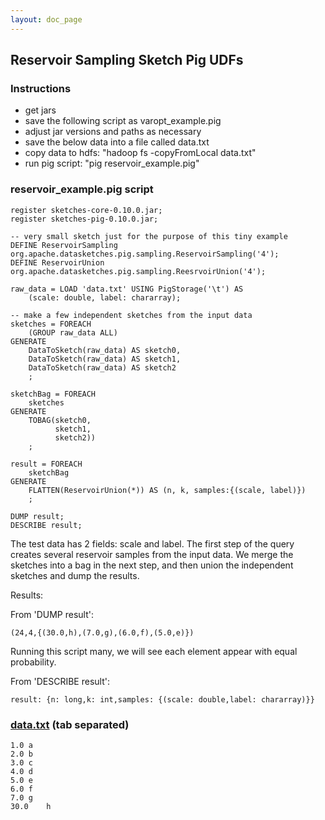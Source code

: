 ```yaml
---
layout: doc_page
---
```

<!--
    Licensed to the Apache Software Foundation (ASF) under one
    or more contributor license agreements.  See the NOTICE file
    distributed with this work for additional information
    regarding copyright ownership.  The ASF licenses this file
    to you under the Apache License, Version 2.0 (the
    "License"); you may not use this file except in compliance
    with the License.  You may obtain a copy of the License at

      http://www.apache.org/licenses/LICENSE-2.0

    Unless required by applicable law or agreed to in writing,
    software distributed under the License is distributed on an
    "AS IS" BASIS, WITHOUT WARRANTIES OR CONDITIONS OF ANY
    KIND, either express or implied.  See the License for the
    specific language governing permissions and limitations
    under the License.
-->
## Reservoir Sampling Sketch Pig UDFs

### Instructions

* get jars
* save the following script as varopt_example.pig
* adjust jar versions and paths as necessary
* save the below data into a file called data.txt
* copy data to hdfs: "hadoop fs -copyFromLocal data.txt"
* run pig script: "pig reservoir_example.pig"

### reservoir_example.pig script

    register sketches-core-0.10.0.jar;
    register sketches-pig-0.10.0.jar;

    -- very small sketch just for the purpose of this tiny example
    DEFINE ReservoirSampling org.apache.datasketches.pig.sampling.ReservoirSampling('4');
    DEFINE ReservoirUnion org.apache.datasketches.pig.sampling.ReesrvoirUnion('4');

    raw_data = LOAD 'data.txt' USING PigStorage('\t') AS
        (scale: double, label: chararray);

    -- make a few independent sketches from the input data
    sketches = FOREACH
        (GROUP raw_data ALL)
    GENERATE
        DataToSketch(raw_data) AS sketch0,
        DataToSketch(raw_data) AS sketch1,
        DataToSketch(raw_data) AS sketch2
        ;

    sketchBag = FOREACH
        sketches
    GENERATE
        TOBAG(sketch0,
              sketch1,
              sketch2))
        ;

    result = FOREACH
        sketchBag
    GENERATE
        FLATTEN(ReservoirUnion(*)) AS (n, k, samples:{(scale, label)})
        ;

    DUMP result;
    DESCRIBE result;

The test data has 2 fields: scale and label. The first step of the query creates several reservoir samples from the input data. We merge the sketches into a bag in the next step, and then union the independent sketches and dump the results.

Results:

From 'DUMP result':

    (24,4,{(30.0,h),(7.0,g),(6.0,f),(5.0,e)})

Running this script many, we will see each element appear with equal probability.

From 'DESCRIBE result':

    result: {n: long,k: int,samples: {(scale: double,label: chararray)}}

### [data.txt]({{site.docs_dir}}/Sampling/data.txt) (tab separated)
    1.0	a
    2.0	b
    3.0	c
    4.0	d
    5.0	e
    6.0	f
    7.0	g
    30.0	h
